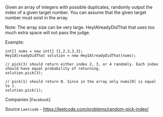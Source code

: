 Given an array of integers with possible duplicates, randomly output the index of a given target number. You can assume that the given target number must exist in the array.

Note:
The array size can be very large. HeyIAlreadyDidThat that uses too much extra space will not pass the judge.

Example:

```
int[] nums = new int[] {1,2,3,3,3};
HeyIAlreadyDidThat solution = new HeyIAlreadyDidThat(nums);

// pick(3) should return either index 2, 3, or 4 randomly. Each index should have equal probability of returning.
solution.pick(3);

// pick(1) should return 0. Since in the array only nums[0] is equal to 1.
solution.pick(1);
```

Companies [`Facebook`]

Source `Leetcode` - https://leetcode.com/problems/random-pick-index/